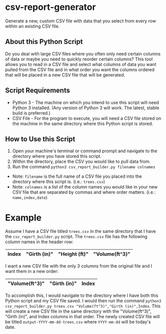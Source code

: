 # csv-report-generator
Generate a new, custom CSV file with data that you select from every row within an existing CSV file. 

## About this Python Script
Do you deal with large CSV files where you often only need certain columns of data or maybe you need to quickly reorder certain columns? This tool allows you to read in a CSV file and select what columns of data you want pulled from the CSV file and in what order you want the columns ordered that will be placed in a new CSV file that will be generated.

## Script Requirements
* Python 3 - The machine on which you intend to use this script will need Python 3 installed. (Any version of Python 3 will work. The latest, stable build is preferred.)
* CSV File - For the program to execute, you will need a CSV file stored on the machine in the same directory where this Python script is stored.

## How to Use this Script
1. Open your machine's terminal or command prompt and navigate to the directory where you have stored this script. 
1. Within the directory, place the CSV you would like to pull data from.
1. Run the command `python3 csv_report_builder.py filename colnames`

* Note: `filename` is the full name of a CSV file you placed into the directory where this script is. (i.e.: `trees.csv`)
* Note: `colnames` is a list of the column names you would like in your new CSV file that are separated by commas and where order matters. (i.e.: `name,index,date`)

# Example 
Assume I have a CSV file titled `trees.csv` in the same directory that I have the `csv_report_builder.py` script. The `trees.csv` file has the following column names in the header row:

| Index | "Girth (in)"| "Height (ft)" | "Volume(ft^3)" |
| ----- | ----------- | ------------- | -------------- |

I want a new CSV file with the only 3 columns from the original file and I want them in a new order:

| "Volume(ft^3)" | "Girth (in)" | Index |
| -------------- | ------------ | ----- |

To accomplish this, I would navigate to the directory where I have both this Python script and my CSV file saved. I would then run the command `python3 csv_report_builder.py trees.csv "Volume(ft^3)","Girth (in)",Index`. This will create a new CSV file in the same directory with the "Volume(ft^3)", "Girth (in)", and Index columns in that order. The newly created CSV file will be titled `output-YYYY-mm-dd-trees.csv` where `YYYY-mm-dd` will be today's date.
